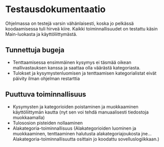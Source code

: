 ﻿# Testausdokumentaatio
Ohjelmassa on testejä varsin vähänlaisesti, koska jo pelkässä koodaamisessa tuli hirveä kiire. Kaikki toiminnallisuudet on testattu käsin Main-luokasta ja käyttöliittymästä.
## Tunnettuja bugeja
- Tenttaamisessa ensimmäinen kysymys ei täsmää oikean mallivastauksen kanssa ja saattaa olla väärästä kategoriasta.
- Tulokset ja kysymystenluomisen ja tenttaamisen kategorialistat eivät päivity ilman ohjelman restarttia
## Puuttuva toiminnallisuus
- Kysymysten ja kategorioiden poistaminen ja muokkaaminen käyttöliittymän kautta (nyt sen voi tehdä manuaalisesti tiedostoja muokkaamalla)
- Tulososion pisteiden nollaaminen
- Alakategoria-toiminnallisuus (Alakategorioiden luominen ja muokkaaminen, tenttaaminen halutusta alakategoriajoukosta jne... Alakategoria-toiminnallisuutta osittain jo koodattu sovelluslogiikkaan.)